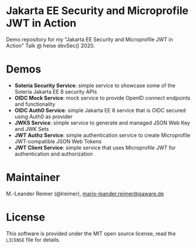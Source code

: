 # Jakarta EE Security and Microprofile JWT in Action

Demo repository for my "Jakarta EE Security and Microprofile JWT in Action" Talk @ heise devSec() 2020.

# Demos

- **Soteria Security Service**: simple service to showcase some of the Soteria Jakarta EE 8 security APIs
- **OIDC Mock Service**: mock service to provide OpenID connect endpoints and functionality
- **OIDC Auth0 Service**: simple Jakarta EE 8 service that is OIDC secured using Auth0 as provider
- **JWKS Service**: simple service to generate and managed JSON Web Key and JWK Sets
- **JWT Authz Service**: simple authentication service to create Microprofile JWT-compatible JSON Web Tokens
- **JWT Client Service**: simple service that uses Microprofile JWT for authentication and authorization

# Maintainer
  
M.-Leander Reimer (@lreimer), <mario-leander.reimer@qaware.de>

# License
This software is provided under the MIT open source license, read the `LICENSE` file for details.
